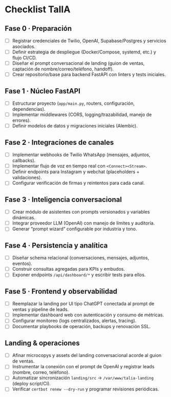 # Checklist TalIA

## Fase 0 · Preparación
- [ ] Registrar credenciales de Twilio, OpenAI, Supabase/Postgres y servicios asociados.
- [ ] Definir estrategia de despliegue (Docker/Compose, systemd, etc.) y flujo CI/CD.
- [ ] Diseñar el prompt conversacional de landing (guion de ventas, captación de nombre/correo/teléfono, handoff).
- [ ] Crear repositorio/base para backend FastAPI con linters y tests iniciales.

## Fase 1 · Núcleo FastAPI
- [ ] Estructurar proyecto (`app/main.py`, routers, configuración, dependencias).
- [ ] Implementar middlewares (CORS, logging/trazabilidad, manejo de errores).
- [ ] Definir modelos de datos y migraciones iniciales (Alembic).

## Fase 2 · Integraciones de canales
- [ ] Implementar webhooks de Twilio WhatsApp (mensajes, adjuntos, callbacks).
- [ ] Implementar flujo de voz en tiempo real con `<Connect><Stream>`.
- [ ] Definir endpoints para Instagram y webchat (placeholders + validaciones).
- [ ] Configurar verificación de firmas y reintentos para cada canal.

## Fase 3 · Inteligencia conversacional
- [ ] Crear módulo de asistentes con prompts versionados y variables dinámicas.
- [ ] Integrar proveedor LLM (OpenAI) con manejo de límites y auditoría.
- [ ] Generar “prompt wizard” configurable por industria y tono.

## Fase 4 · Persistencia y analítica
- [ ] Diseñar schema relacional (conversaciones, mensajes, adjuntos, eventos).
- [ ] Construir consultas agregadas para KPIs y embudos.
- [ ] Exponer endpoints `/api/dashboard/*` y escribir tests para ellos.

## Fase 5 · Frontend y observabilidad
- [ ] Reemplazar la landing por UI tipo ChatGPT conectada al prompt de ventas y pipeline de leads.
- [ ] Implementar dashboard web con autenticación y consumo de métricas.
- [ ] Configurar monitoreo (logs centralizados, alertas, tracing).
- [ ] Documentar playbooks de operación, backups y renovación SSL.

## Landing & operaciones
- [ ] Afinar microcopys y assets del landing conversacional acorde al guion de ventas.
- [ ] Instrumentar la conexión con el prompt de OpenAI y registrar leads (nombre, correo, teléfono).
- [ ] Automatizar sincronización `landing/src` → `/var/www/talia-landing` (deploy script/CI).
- [ ] Verificar `certbot renew --dry-run` y programar revisiones periódicas.
